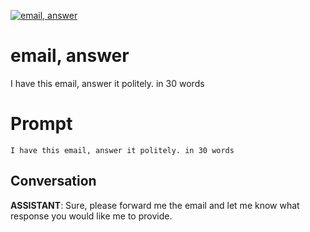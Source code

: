 
[![email, answer](https://flow-prompt-covers.s3.us-west-1.amazonaws.com/icon/minimalist/mini_2.png)]()
# email, answer 
I have this email, answer it politely. in 30 words

# Prompt

```
I have this email, answer it politely. in 30 words
```

## Conversation

**ASSISTANT**: Sure, please forward me the email and let me know what response you would like me to provide.


